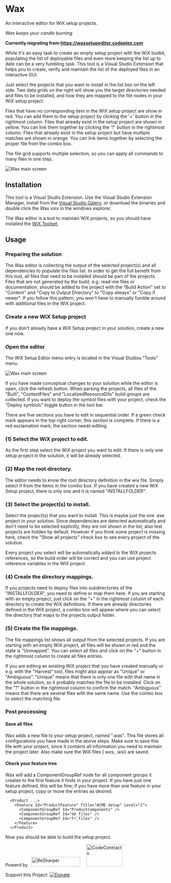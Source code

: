 # Wax
An interactive editor for WiX setup projects.

_Wax keeps your candle burning_

__Currently migrating from https://waxsetupeditor.codeplex.com__

While it's an easy task to create an empty setup project with the WiX toolkit, populating the list of deployable files and even more keeping the list up to date can be a very fumbling task.
This tool is a Visual Studio Extension that helps you to create, verify and maintain the list of the deployed files in an interactive GUI.

Just select the projects that you want to install in the list box on the left side.
Two data grids on the right will show you the target directories needed and files to be installed, and how they are mapped to the file nodes in your WiX setup project.

Files that have no corresponding item in the WiX setup project are show in red. You can add them to the setup project by clicking the '+' button in the rightmost column.
Files that already exist in the setup project are shown in yellow. You can link them together by clicking the '?' button in the rightmost column.
Files that already exist in the setup project but have multiple matches are shown in orange. You can link items together by selecting the proper file from the combo box.

The file grid supports multiple selection, so you can apply all commands to many files in one step.

![Wax main screen](http://tom-englert.github.io/Wax/Screenshot.png)

## Installation

This tool is a Visual Studio Extension. Use the Visual Studio Extension Manager, install from the [Visual Studio Galery](https://visualstudiogallery.msdn.microsoft.com/ab48d869-8f75-4e02-8e7d-577346065aa6), or download the binaries and double click the Wax.vsix in the windows explorer.

The Wax editor is a tool to maintain WiX projects, so you should have installed the [WiX Toolset](http://wix.codeplex.com/).

## Usage

### Preparing the solution

The Wax editor is collecting the output of the selected project(s) and all dependencies to populate the files list. 
In order to get the full benefit from this tool, all files that need to be installed should be part of the projects. 
Files that are not generated by the build, e.g. read-me files or documentation, should be added to the project with the "Build Action" set to "Content" and "Copy to Output Directory" to "Copy always" or "Copy if newer".
If you follow this pattern, you won't have to manually fumble around with additional files in the WiX project.

### Create a new WiX Setup project

If you don't already have a WiX Setup project in your solution, create a new one now.

### Open the editor

The WiX Setup Editor menu entry is located in the Visual Studios "Tools" menu. 

![Wax main screen](http://tom-englert.github.io/Wax/Screenshot.png)

If you have made conceptual changes to your solution while the editor is open, click the refresh button.
When parsing the projects, all files of the "Built", "ContentFiles" and "LocalizedResourceDlls" build groups are collected. If you want to deploy the symbol files with your project, check the "Deploy symbols" toggle button in the tool bar.

There are five sections you have to edit in sequential order. If a green check mark appears in the top right corner, this section is complete. If there is a red exclamation mark, the section needs editing.

### (1) Select the WiX project to edit. 

As the first step select the WiX project you want to edit. If there is only one setup project in the solution, it will be already selected.

### (2) Map the root directory.

The editor needs to know the root directory definition in the wix file. Simply select if from the items in the combo box.
If you have created a new WiX Setup project, there is only one and it is named "INSTALLFOLDER".

### (3) Select the project(s) to install.

Select the project(s) that you want to install. This is maybe just the one .exe project in your solution.
Since dependencies are detected automatically and don't need to be selected explicitly, they are not shown in the list; also test projects are hidden by default.
However if you think some project is missing here, check the "Show all projects" check box to see every project of the solution.

Every project you select will be automatically added to the WiX projects references, so the build order will be correct and you can use project reference variables in the WiX project.

### (4) Create the directory mappings.

If you projects need to deploy files into subdirectories of the "INSTALLFOLDER", you need to define or map them here.
If you are starting with an empty project, just click on the "+" in the rightmost column of each directory to create the WiX definitions. 
If there are already directories defined in the WiX project, a combo box will appear where you can select the directory that maps to the projects output folder.

### (5) Create the file mappings.

The file mappings list shows all output from the selected projects.
If you are starting with an empty WiX project, all files will be shown in red and the state is "Unmapped". 
You can select all files and click on the "+" button in the rightmost column to create all files entries.

If you are editing an existing WiX project that you have created manually or e.g. with the "Harvest" tool, files might also appear as "Unique" or "Ambiguous". 
"Unique" means that there is only one file with that name in the whole solution, so it probably matches the file to be installed. Click on the "?" button in the rightmost column to confirm the match.
"Ambiguous" means that there are several files with the same name. Use the combo box to select the matching file.

### Post processing

#### Save all files
Wax adds a new file to your setup project, named "<project name>.wax". This file stores all configurations you have made in the above steps. Make sure to save this file with your project, since it contains all information you need to maintain the project later. Also make sure the WiX files (.wxs, .wxi) are saved.

#### Check your feature tree
Wax will add a ComponentGroupRef node for all component groups it creates to the first feature it finds in your project. If you have just one feature defined, this will be fine; if you have more than one feature in your setup project, copy or move the entries as desired.

```
  <Product ...>
    <Feature Id="ProductFeature" Title="ACME.Setup" Level="1">
      <ComponentGroupRef Id="ProductComponents" />
      <ComponentGroupRef Id="de_files" />
      <ComponentGroupRef Id="fr_files" />
    </Feature>
  </Product>
```
  
Now you should be able to build the setup project.

Powerd by&nbsp;&nbsp;&nbsp;<a href="http://www.jetbrains.com/resharper/"><img style="margin-bottom: -5px;" src="http://www.jetbrains.com/img/logos/logo_resharper.gif" alt="ReSharper" width="152" height="30" /></a> &nbsp;&nbsp;&nbsp; <a href="http://research.microsoft.com/en-us/projects/contracts/"><img style="margin-bottom: -5px;" src="http://research.microsoft.com/en-us/projects/contracts/codecontracts_sm.png" alt="CodeContracts" width="113" height="70" /></a>&nbsp;</p>
<p>Support this Project: <a href="https://www.paypal.com/cgi-bin/webscr?cmd=_s-xclick&amp;hosted_button_id=TQQR8AKGNHELQ"> <img style="border: none; margin-bottom: -6px;" title="Donate" src="https://www.paypalobjects.com/en_US/i/btn/btn_donate_SM.gif" alt="Donate" /></a></p>

